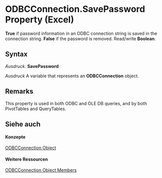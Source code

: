 
# ODBCConnection.SavePassword Property (Excel)

 **True** if password information in an ODBC connection string is saved in the connection string. **False** if the password is removed. Read/write **Boolean**.


## Syntax

 _Ausdruck_. **SavePassword**

 _Ausdruck_ A variable that represents an **ODBCConnection** object.


## Remarks

This property is used in both ODBC and OLE DB queries, and by both PivotTables and QueryTables.


## Siehe auch


#### Konzepte


[ODBCConnection Object](b880ebec-15a4-5a3d-ef02-db73106db9c9.md)
#### Weitere Ressourcen


[ODBCConnection Object Members](http://msdn.microsoft.com/library/d13b91f3-a89f-7dd7-7a98-f1d952f3b047%28Office.15%29.aspx)